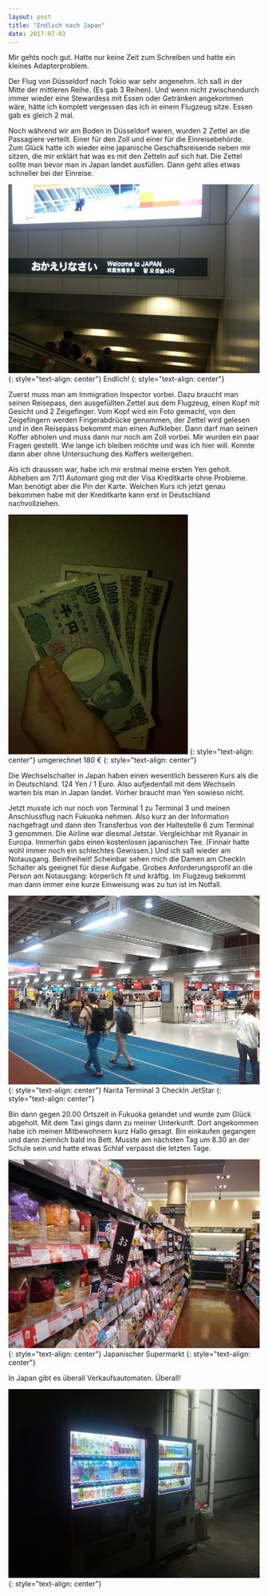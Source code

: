 ```yaml
---
layout: post
title: "Endlich nach Japan"
date: 2017-07-03
---
```


Mir gehts noch gut. Hatte nur keine Zeit zum Schreiben und hatte ein kleines Adapterproblem.

Der Flug von Düsseldorf nach Tokio war sehr angenehm. Ich saß in der Mitte der mittleren Reihe. (Es gab 3 Reihen). Und wenn nicht zwischendurch immer wieder eine Stewardess mit Essen oder Getränken angekommen wäre, hätte ich komplett vergessen das ich in einem Flugzeug sitze. Essen gab es gleich 2 mal.

Noch während wir am Boden in Düsseldorf waren, wurden 2 Zettel an die Passagiere verteilt. Einer für den Zoll und einer für die Einreisebehörde. Zum Glück hatte ich wieder eine japanische Geschäftsreisende neben mir sitzen, die mir erklärt hat was es mit den Zetteln auf sich hat. Die Zettel sollte man bevor man in Japan landet ausfüllen. Dann geht alles etwas schneller bei der Einreise.

![japan](/images/resized/welcome_to_japan.jpg)
{: style="text-align: center"}
Endlich!
{: style="text-align: center"}

Zuerst muss man am Immigration Inspector vorbei. Dazu braucht man seinen Reisepass, den ausgefüllten Zettel aus dem Flugzeug, einen Kopf mit Gesicht und 2 Zeigefinger. Vom Kopf wird ein Foto gemacht, von den Zeigefingern werden Fingerabdrücke genommen, der Zettel wird gelesen und in den Reisepass bekommt man einen Aufkleber. Dann darf man seinen Koffer abholen und muss dann nur noch am Zoll vorbei. Mir wurden ein paar Fragen gestellt. Wie lange ich bleiben möchte und was ich hier will. Konnte dann aber ohne Untersuchung des Koffers weitergehen.

Als ich draussen war, habe ich mir erstmal meine ersten Yen geholt. Abheben am 7/11 Automant ging mit der Visa Kreditkarte ohne Probleme. Man benötigt aber die Pin der Karte. Welchen Kurs ich jetzt genau bekommen habe mit der Kreditkarte kann erst in Deutschland nachvollziehen.

![yen](/images/resized/first_yen.jpg)
{: style="text-align: center"}
umgerechnet 180 €
{: style="text-align: center"}


Die Wechselschalter in Japan haben einen wesentlich besseren Kurs als die in Deutschland. 124 Yen / 1 Euro. Also aufjedenfall mit dem Wechseln warten bis man in Japan landet. Vorher braucht man Yen sowieso nicht.

Jetzt musste ich nur noch von Terminal 1 zu Terminal 3 und meinen Anschlussflug nach Fukuoka nehmen. Also kurz an der Information nachgefragt und dann den Transferbus von der Haltestelle 6 zum Terminal 3 genommen. Die Airline war diesmal Jetstar. Vergleichbar mit Ryanair in Europa. Immerhin gabs einen kostenlosen japanischen Tee. (Finnair hatte wohl immer noch ein schlechtes Gewissen.) Und ich saß wieder am Notausgang. Beinfreiheit! Scheinbar sehen mich die Damen am CheckIn Schalter als geeignet für diese Aufgabe. Grobes Anforderungsprofil an die Person am Notausgang: körperlich fit und kräftig. Im Flugzeug bekommt man dann immer eine kurze Einweisung was zu tun ist im Notfall.

![narita](/images/resized/narita_terminal3.jpg)
{: style="text-align: center"}
Narita Terminal 3 CheckIn JetStar
{: style="text-align: center"}

Bin dann gegen 20.00 Ortszeit in Fukuoka gelandet und wurde zum Glück abgeholt. Mit dem Taxi gings dann zu meiner Unterkunft. Dort angekommen habe ich meinen Mitbewohnern kurz Hallo gesagt. Bin einkaufen gegangen und dann ziemlich bald ins Bett. Musste am nächsten Tag um 8.30 an der Schule sein und hatte etwas Schlaf verpasst die letzten Tage.

![supermarket](/images/resized/japan_supermarket.jpg)
{: style="text-align: center"}
Japanischer Supermarkt
{: style="text-align: center"}

In Japan gibt es überall Verkaufsautomaten. Überall!

![vending_machine](/images/resized/vending_machine.jpg)
{: style="text-align: center"}
